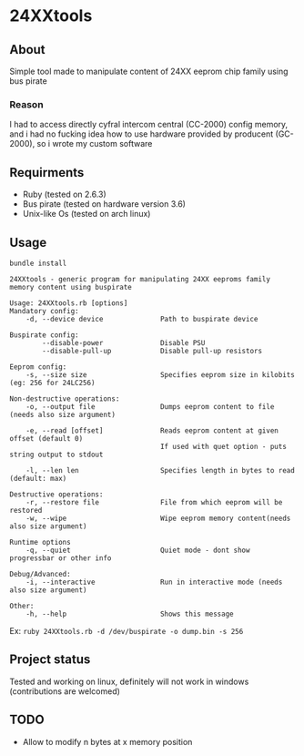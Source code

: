# 24XXtools
## About
Simple tool made to manipulate content of 24XX eeprom chip family using bus pirate
### Reason
I had to access directly cyfral intercom central (CC-2000) config memory, and i had no fucking idea how to use hardware provided by producent (GC-2000), so i wrote my custom software
## Requirments
* Ruby (tested on 2.6.3)
* Bus pirate (tested on hardware version 3.6)
* Unix-like Os (tested on arch linux)

## Usage
```
bundle install
```
```
24XXtools - generic program for manipulating 24XX eeproms family memory content using buspirate

Usage: 24XXtools.rb [options]
Mandatory config:
    -d, --device device              Path to buspirate device

Buspirate config:
        --disable-power              Disable PSU
        --disable-pull-up            Disable pull-up resistors

Eeprom config:
    -s, --size size                  Specifies eeprom size in kilobits (eg: 256 for 24LC256)

Non-destructive operations:
    -o, --output file                Dumps eeprom content to file (needs also size argument)

    -e, --read [offset]              Reads eeprom content at given offset (default 0)
                                     If used with quet option - puts string output to stdout

    -l, --len len                    Specifies length in bytes to read (default: max)

Destructive operations:
    -r, --restore file               File from which eeprom will be restored
    -w, --wipe                       Wipe eeprom memory content(needs also size argument)

Runtime options
    -q, --quiet                      Quiet mode - dont show progressbar or other info

Debug/Advanced:
    -i, --interactive                Run in interactive mode (needs also size argument)

Other:
    -h, --help                       Shows this message
```
Ex: `ruby 24XXtools.rb -d /dev/buspirate -o dump.bin -s 256`
## Project status
Tested and working on linux, definitely will not work in windows (contributions are welcomed)
## TODO
* Allow to modify n bytes at x memory position
